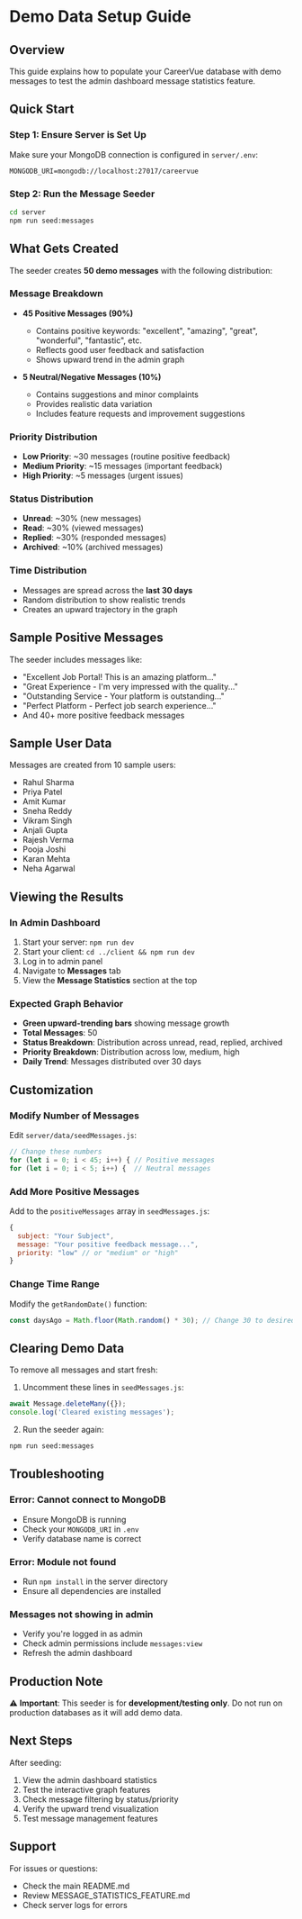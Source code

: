 # Demo Data Setup Guide

## Overview
This guide explains how to populate your CareerVue database with demo messages to test the admin dashboard message statistics feature.

## Quick Start

### Step 1: Ensure Server is Set Up
Make sure your MongoDB connection is configured in `server/.env`:
```
MONGODB_URI=mongodb://localhost:27017/careervue
```

### Step 2: Run the Message Seeder
```bash
cd server
npm run seed:messages
```

## What Gets Created

The seeder creates **50 demo messages** with the following distribution:

### Message Breakdown
- **45 Positive Messages (90%)**
  - Contains positive keywords: "excellent", "amazing", "great", "wonderful", "fantastic", etc.
  - Reflects good user feedback and satisfaction
  - Shows upward trend in the admin graph

- **5 Neutral/Negative Messages (10%)**
  - Contains suggestions and minor complaints
  - Provides realistic data variation
  - Includes feature requests and improvement suggestions

### Priority Distribution
- **Low Priority**: ~30 messages (routine positive feedback)
- **Medium Priority**: ~15 messages (important feedback)
- **High Priority**: ~5 messages (urgent issues)

### Status Distribution
- **Unread**: ~30% (new messages)
- **Read**: ~30% (viewed messages)
- **Replied**: ~30% (responded messages)
- **Archived**: ~10% (archived messages)

### Time Distribution
- Messages are spread across the **last 30 days**
- Random distribution to show realistic trends
- Creates an upward trajectory in the graph

## Sample Positive Messages

The seeder includes messages like:
- "Excellent Job Portal! This is an amazing platform..."
- "Great Experience - I'm very impressed with the quality..."
- "Outstanding Service - Your platform is outstanding..."
- "Perfect Platform - Perfect job search experience..."
- And 40+ more positive feedback messages

## Sample User Data

Messages are created from 10 sample users:
- Rahul Sharma
- Priya Patel
- Amit Kumar
- Sneha Reddy
- Vikram Singh
- Anjali Gupta
- Rajesh Verma
- Pooja Joshi
- Karan Mehta
- Neha Agarwal

## Viewing the Results

### In Admin Dashboard
1. Start your server: `npm run dev`
2. Start your client: `cd ../client && npm run dev`
3. Log in to admin panel
4. Navigate to **Messages** tab
5. View the **Message Statistics** section at the top

### Expected Graph Behavior
- **Green upward-trending bars** showing message growth
- **Total Messages**: 50
- **Status Breakdown**: Distribution across unread, read, replied, archived
- **Priority Breakdown**: Distribution across low, medium, high
- **Daily Trend**: Messages distributed over 30 days

## Customization

### Modify Number of Messages
Edit `server/data/seedMessages.js`:
```javascript
// Change these numbers
for (let i = 0; i < 45; i++) { // Positive messages
for (let i = 0; i < 5; i++) {  // Neutral messages
```

### Add More Positive Messages
Add to the `positiveMessages` array in `seedMessages.js`:
```javascript
{
  subject: "Your Subject",
  message: "Your positive feedback message...",
  priority: "low" // or "medium" or "high"
}
```

### Change Time Range
Modify the `getRandomDate()` function:
```javascript
const daysAgo = Math.floor(Math.random() * 30); // Change 30 to desired days
```

## Clearing Demo Data

To remove all messages and start fresh:

1. Uncomment these lines in `seedMessages.js`:
```javascript
await Message.deleteMany({});
console.log('Cleared existing messages');
```

2. Run the seeder again:
```bash
npm run seed:messages
```

## Troubleshooting

### Error: Cannot connect to MongoDB
- Ensure MongoDB is running
- Check your `MONGODB_URI` in `.env`
- Verify database name is correct

### Error: Module not found
- Run `npm install` in the server directory
- Ensure all dependencies are installed

### Messages not showing in admin
- Verify you're logged in as admin
- Check admin permissions include `messages:view`
- Refresh the admin dashboard

## Production Note

⚠️ **Important**: This seeder is for **development/testing only**. Do not run on production databases as it will add demo data.

## Next Steps

After seeding:
1. View the admin dashboard statistics
2. Test the interactive graph features
3. Check message filtering by status/priority
4. Verify the upward trend visualization
5. Test message management features

## Support

For issues or questions:
- Check the main README.md
- Review MESSAGE_STATISTICS_FEATURE.md
- Check server logs for errors
